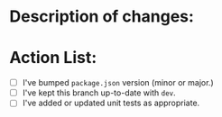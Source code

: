 # Description of changes:
<Insert desctiption>

# Action List:
- [ ] I've bumped `package.json` version (minor or major.)
- [ ] I've kept this branch up-to-date with `dev`.
- [ ] I've added or updated unit tests as appropriate.